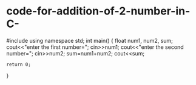 # code-for-addition-of-2-number-in-C-
#include<iostream>
using namespace std;
int main()
{
	float num1, num2, sum;
	cout<<"enter the first number=";
	cin>>num1;
	cout<<"enter the second number=";
	cin>>num2;
	sum=num1+num2;
    cout<<sum;
    
	return 0;
}

